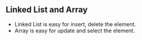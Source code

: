 ## Linked List and Array

- Linked List is easy for insert, delete the element.
- Array is easy for update and select the element.